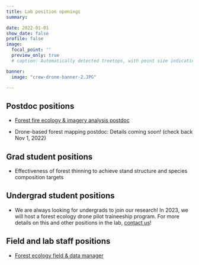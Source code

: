 ```yaml
---
title: Lab position openings
summary:

date: 2022-01-01
show_date: false
profile: false
image:
  focal_point: ''
  preview_only: true
  # caption: Automatically detected treetops, with point size indicating tree height, overlaid on drone-derived orthoimagery from the Tahoe National Forest

banner:
  image: "crew-drone-banner-2.JPG"

---
```


## Postdoc positions

- [Forest fire ecology & imagery analysis postdoc](/position/fire-imagery/)

- Drone-based forest mapping postdoc: Details coming soon! (check back Nov 1, 2022)


## Grad student positions

- Effectiveness of forest thinning to achieve stand structure and species composition targets

## Undergrad student positions

- We are always looking for undergrads to join our research! In 2023, we will host a forest ecology drone pilot traineeship program. For more details on this and other positions in the lab, [contact us](/#contact)!

## Field and lab staff positions

- [Forest ecology field & data manager](/position/field-and-data-manager/)

&nbsp;
&nbsp;